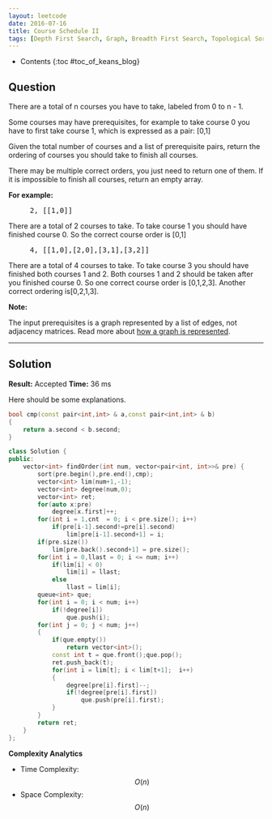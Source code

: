 ```yaml
---
layout: leetcode
date: 2016-07-16
title: Course Schedule II
tags: [Depth First Search, Graph, Breadth First Search, Topological Sort]
---
```


* Contents
{:toc #toc_of_keans_blog}

## Question

 There are a total of n courses you have to take, labeled from 0 to n - 1.

Some courses may have prerequisites, for example to take course 0 you have to first take course 1, which is expressed as a pair: [0,1]

Given the total number of courses and a list of prerequisite pairs, return the ordering of courses you should take to finish all courses.

There may be multiple correct orders, you just need to return one of them. If it is impossible to finish all courses, return an empty array.

**For example:**

<pre>
     2, [[1,0]]
</pre>

There are a total of 2 courses to take. To take course 1 you should have finished course 0. So the correct course order is [0,1]

<pre>
     4, [[1,0],[2,0],[3,1],[3,2]]
</pre>

There are a total of 4 courses to take. To take course 3 you should have finished both courses 1 and 2. Both courses 1 and 2 should be taken after you finished course 0. So one correct course order is [0,1,2,3]. Another correct ordering is[0,2,1,3].


**Note:**

The input prerequisites is a graph represented by a list of edges, not adjacency matrices. Read more about [how a graph is represented](https://www.khanacademy.org/computing/computer-science/algorithms/graph-representation/a/representing-graphs).


***

## Solution

**Result:** Accepted **Time:** 36 ms

Here should be some explanations.

```cpp
bool cmp(const pair<int,int> & a,const pair<int,int> & b)
{
    return a.second < b.second;
}

class Solution {
public:
    vector<int> findOrder(int num, vector<pair<int, int>>& pre) {
        sort(pre.begin(),pre.end(),cmp);
        vector<int> lim(num+1,-1);
        vector<int> degree(num,0);
        vector<int> ret;
        for(auto x:pre)
            degree[x.first]++;
        for(int i = 1,cnt  = 0; i < pre.size(); i++)
            if(pre[i-1].second!=pre[i].second)
                lim[pre[i-1].second+1] = i;
        if(pre.size())
            lim[pre.back().second+1] = pre.size();
        for(int i = 0,llast = 0; i <= num; i++)
            if(lim[i] < 0)
                lim[i] = llast;
            else
                llast = lim[i];
        queue<int> que;
        for(int i = 0; i < num; i++)
            if(!degree[i])
                que.push(i);
        for(int j = 0; j < num; j++)
        {
            if(que.empty())
                return vector<int>();
            const int t = que.front();que.pop();
            ret.push_back(t);
            for(int i = lim[t]; i < lim[t+1];  i++)
            {
                degree[pre[i].first]--;
                if(!degree[pre[i].first])
                    que.push(pre[i].first);
            }
        }
        return ret;
    }
};
```

**Complexity Analytics**

- Time Complexity: $$O(n)$$
- Space Complexity: $$O(n)$$
